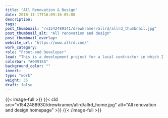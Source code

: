 ```yaml
---
title: "All Renovation & Design"
date: 2018-11-17T16:09:16-05:00
description:
tags:
post_thumbnail: "/v1542489141/drewkramer/allrd/allrd_thumbnail.jpg"
post_thumbnail_alt: "All renovation and design"
post_thumbnail_overlay: 
website_url: "https://www.allrd.com/"
work_category:
role: "Front-end Developer"
lead: "This is a development project for a local contractor in which I was given the design mockups and developed the site for Wordpress. This site had some fun challenges such as custom post types for project case studies."
colorbar: "#0091EA"
background_color: ""
invert:
type: "work"
weight: 35
draft: false
---
```


{{< image-full >}}
{{< cld src="v1542488930/drewkramer/allrd/allrd_home.jpg" alt="All renovation and design homepage" >}}
{{< /image-full >}}